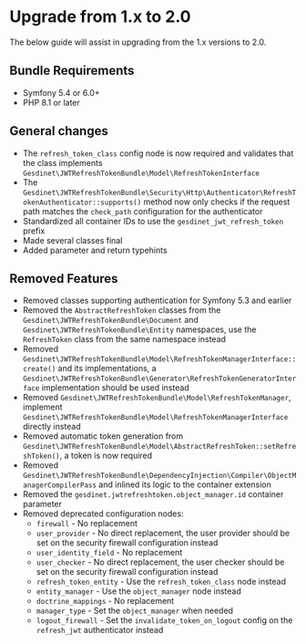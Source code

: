 # Upgrade from 1.x to 2.0

The below guide will assist in upgrading from the 1.x versions to 2.0.

## Bundle Requirements

- Symfony 5.4 or 6.0+
- PHP 8.1 or later

## General changes

- The `refresh_token_class` config node is now required and validates that the class implements `Gesdinet\JWTRefreshTokenBundle\Model\RefreshTokenInterface`
- The `Gesdinet\JWTRefreshTokenBundle\Security\Http\Authenticator\RefreshTokenAuthenticator::supports()` method now only checks if the request path matches the `check_path` configuration for the authenticator
- Standardized all container IDs to use the `gesdinet_jwt_refresh_token` prefix
- Made several classes final
- Added parameter and return typehints

## Removed Features

- Removed classes supporting authentication for Symfony 5.3 and earlier
- Removed the `AbstractRefreshToken` classes from the `Gesdinet\JWTRefreshTokenBundle\Document` and `Gesdinet\JWTRefreshTokenBundle\Entity` namespaces, use the `RefreshToken` class from the same namespace instead
- Removed `Gesdinet\JWTRefreshTokenBundle\Model\RefreshTokenManagerInterface::create()` and its implementations, a `Gesdinet\JWTRefreshTokenBundle\Generator\RefreshTokenGeneratorInterface` implementation should be used instead
- Removed `Gesdinet\JWTRefreshTokenBundle\Model\RefreshTokenManager`, implement `Gesdinet\JWTRefreshTokenBundle\Model\RefreshTokenManagerInterface` directly instead
- Removed automatic token generation from `Gesdinet\JWTRefreshTokenBundle\Model\AbstractRefreshToken::setRefreshToken()`, a token is now required
- Removed `Gesdinet\JWTRefreshTokenBundle\DependencyInjection\Compiler\ObjectManagerCompilerPass` and inlined its logic to the container extension
- Removed the `gesdinet.jwtrefreshtoken.object_manager.id` container parameter
- Removed deprecated configuration nodes:
    - `firewall` - No replacement
    - `user_provider` - No direct replacement, the user provider should be set on the security firewall configuration instead
    - `user_identity_field` - No replacement
    - `user_checker` - No direct replacement, the user checker should be set on the security firewall configuration instead
    - `refresh_token_entity` - Use the `refresh_token_class` node instead
    - `entity_manager` - Use the `object_manager` node instead
    - `doctrine_mappings` - No replacement
    - `manager_type` - Set the `object_manager` when needed
    - `logout_firewall` - Set the `invalidate_token_on_logout` config on the `refresh_jwt` authenticator instead
